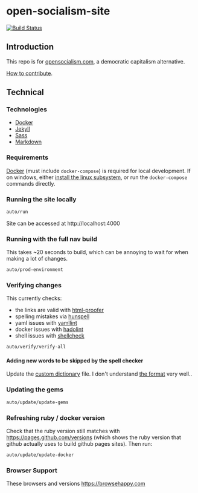 # open-socialism-site

[![Build Status](https://dev.azure.com/opensocialism/open-socialism/_apis/build/status/open-socialism.open-socialism-site?branchName=master)](https://dev.azure.com/opensocialism/open-socialism/_build/latest?definitionId=2&branchName=master)

## Introduction

This repo is for [opensocialism.com](https://opensocialism.com), a democratic capitalism alternative.

[How to contribute](https://opensocialism.com/contribute).

## Technical

### Technologies

* [Docker](https://www.docker.com/products/docker)
* [Jekyll](https://jekyllrb.com)
* [Sass](https://sass-lang.com)
* [Markdown](https://www.markdownguide.org)

### Requirements

[Docker](https://www.docker.com/products/docker) (must include `docker-compose`) is required for local development. If on windows, either [install the linux subsystem](https://docs.microsoft.com/en-us/windows/wsl/install-win10), or run the `docker-compose` commands directly.

### Running the site locally

```bash
auto/run
```

Site can be accessed at http://localhost:4000

### Running with the full nav build

This takes ~20 seconds to build, which can be annoying to wait for when making a lot of changes.

```bash
auto/prod-environment
```

### Verifying changes

This currently checks:

- the links are valid with [html-proofer](https://github.com/gjtorikian/html-proofer)
- spelling mistakes via [hunspell](http://hunspell.github.io)
- yaml issues with [yamllint](https://yamllint.readthedocs.io)
- docker issues with [hadolint](https://github.com/hadolint/hadolint)
- shell issues with [shellcheck](https://github.com/koalaman/shellcheck)

```bash
auto/verify/verify-all
```

#### Adding new words to be skipped by the spell checker

Update the [custom dictionary](/custom-dict.dic) file. I don't understand [the format](https://www.elastic.co/guide/en/elasticsearch/guide/current/hunspell.html) very well..

### Updating the gems

```bash
auto/update/update-gems
```

### Refreshing ruby / docker version

Check that the ruby version still matches with https://pages.github.com/versions (which shows the ruby version that github actually uses to build github pages sites). Then run:

```bash
auto/update/update-docker
```

### Browser Support

These browsers and versions https://browsehappy.com
